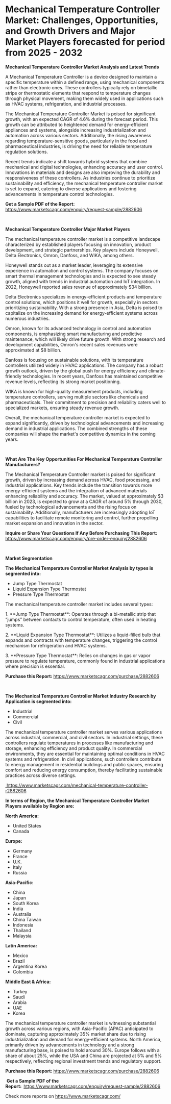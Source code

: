 <p><h1>Mechanical Temperature Controller Market: Challenges, Opportunities, and Growth Drivers and Major Market Players forecasted for period from 2025 - 2032</h1></p><p><strong>Mechanical Temperature Controller Market Analysis and Latest Trends</strong></p>
<p><p>A Mechanical Temperature Controller is a device designed to maintain a specific temperature within a defined range, using mechanical components rather than electronic ones. These controllers typically rely on bimetallic strips or thermostatic elements that respond to temperature changes through physical movement, making them widely used in applications such as HVAC systems, refrigeration, and industrial processes.</p><p>The Mechanical Temperature Controller Market is poised for significant growth, with an expected CAGR of 4.6% during the forecast period. This growth can be attributed to heightened demand for energy-efficient appliances and systems, alongside increasing industrialization and automation across various sectors. Additionally, the rising awareness regarding temperature-sensitive goods, particularly in the food and pharmaceutical industries, is driving the need for reliable temperature regulation solutions.</p><p>Recent trends indicate a shift towards hybrid systems that combine mechanical and digital technologies, enhancing accuracy and user control. Innovations in materials and designs are also improving the durability and responsiveness of these controllers. As industries continue to prioritize sustainability and efficiency, the mechanical temperature controller market is set to expand, catering to diverse applications and fostering advancements in temperature control technologies.</p></p>
<p><strong>Get a Sample PDF of the Report:&nbsp;</strong> <a href="https://www.marketscagr.com/enquiry/request-sample/2882606?utm_campaign=1126&utm_medium=2&utm_source=Github&utm_content=ia&utm_term=13032025&utm_id=mechanical-temperature-controller">https://www.marketscagr.com/enquiry/request-sample/2882606</a></p>
<p>&nbsp;</p>
<p><strong>Mechanical Temperature Controller Major Market Players</strong></p>
<p><p>The mechanical temperature controller market is a competitive landscape characterized by established players focusing on innovation, product development, and strategic partnerships. Key players include Honeywell, Delta Electronics, Omron, Danfoss, and WIKA, among others.</p><p>Honeywell stands out as a market leader, leveraging its extensive experience in automation and control systems. The company focuses on smart thermal management technologies and is expected to see steady growth, aligned with trends in industrial automation and IoT integration. In 2022, Honeywell reported sales revenue of approximately $34 billion.</p><p>Delta Electronics specializes in energy-efficient products and temperature control solutions, which positions it well for growth, especially in sectors prioritizing sustainability. With a strong presence in Asia, Delta is poised to capitalize on the increasing demand for energy-efficient systems across numerous industries.</p><p>Omron, known for its advanced technology in control and automation components, is emphasizing smart manufacturing and predictive maintenance, which will likely drive future growth. With strong research and development capabilities, Omron's recent sales revenues were approximated at $8 billion.</p><p>Danfoss is focusing on sustainable solutions, with its temperature controllers utilized widely in HVAC applications. The company has a robust growth outlook, driven by the global push for energy efficiency and climate-friendly technologies. In recent years, Danfoss has maintained competitive revenue levels, reflecting its strong market positioning.</p><p>WIKA is known for high-quality measurement products, including temperature controllers, serving multiple sectors like chemicals and pharmaceuticals. Their commitment to precision and reliability caters well to specialized markets, ensuring steady revenue growth.</p><p>Overall, the mechanical temperature controller market is expected to expand significantly, driven by technological advancements and increasing demand in industrial applications. The combined strengths of these companies will shape the market's competitive dynamics in the coming years.</p></p>
<p>&nbsp;</p>
<p><strong>What Are The Key Opportunities For Mechanical Temperature Controller Manufacturers?</strong></p>
<p><p>The Mechanical Temperature Controller market is poised for significant growth, driven by increasing demand across HVAC, food processing, and industrial applications. Key trends include the transition towards more energy-efficient systems and the integration of advanced materials enhancing reliability and accuracy. The market, valued at approximately $3 billion in 2023, is expected to grow at a CAGR of around 5% through 2030, fueled by technological advancements and the rising focus on sustainability. Additionally, manufacturers are increasingly adopting IoT capabilities to facilitate remote monitoring and control, further propelling market expansion and innovation in the sector.</p></p>
<p><strong>Inquire or Share Your Questions If Any Before Purchasing This Report:</strong> <a href="https://www.marketscagr.com/enquiry/pre-order-enquiry/2882606?utm_campaign=1126&utm_medium=2&utm_source=Github&utm_content=ia&utm_term=13032025&utm_id=mechanical-temperature-controller">https://www.marketscagr.com/enquiry/pre-order-enquiry/2882606</a></p>
<p>&nbsp;</p>
<p><strong>Market Segmentation</strong></p>
<p><strong>The Mechanical Temperature Controller Market Analysis by types is segmented into:</strong></p>
<p><ul><li>Jump Type Thermostat</li><li>Liquid Expansion Type Thermostat</li><li>Pressure Type Thermostat</li></ul></p>
<p><p>The mechanical temperature controller market includes several types: </p><p>1. **Jump Type Thermostat**: Operates through a bi-metallic strip that “jumps” between contacts to control temperature, often used in heating systems.</p><p>2. **Liquid Expansion Type Thermostat**: Utilizes a liquid-filled bulb that expands and contracts with temperature changes, triggering the control mechanism for refrigeration and HVAC systems.</p><p>3. **Pressure Type Thermostat**: Relies on changes in gas or vapor pressure to regulate temperature, commonly found in industrial applications where precision is essential.</p></p>
<p><strong>Purchase this Report:&nbsp;</strong><a href="https://www.marketscagr.com/purchase/2882606?utm_campaign=1126&utm_medium=2&utm_source=Github&utm_content=ia&utm_term=13032025&utm_id=mechanical-temperature-controller">https://www.marketscagr.com/purchase/2882606</a></p>
<p>&nbsp;</p>
<p><strong>The Mechanical Temperature Controller Market Industry Research by Application is segmented into:</strong></p>
<p><ul><li>Industrial</li><li>Commercial</li><li>Civil</li></ul></p>
<p><p>The mechanical temperature controller market serves various applications across industrial, commercial, and civil sectors. In industrial settings, these controllers regulate temperatures in processes like manufacturing and storage, enhancing efficiency and product quality. In commercial environments, they are essential for maintaining optimal conditions in HVAC systems and refrigeration. In civil applications, such controllers contribute to energy management in residential buildings and public spaces, ensuring comfort and reducing energy consumption, thereby facilitating sustainable practices across diverse settings.</p></p>
<p><a href="https://www.marketscagr.com/mechanical-temperature-controller-r2882606?utm_campaign=1126&utm_medium=2&utm_source=Github&utm_content=ia&utm_term=13032025&utm_id=mechanical-temperature-controller">&nbsp;https://www.marketscagr.com/mechanical-temperature-controller-r2882606</a></p>
<p><strong>In terms of Region, the Mechanical Temperature Controller Market Players available by Region are:</strong></p>
<p>
    <p> <strong> North America: </strong>
        <ul>
            <li>United States</li>
            <li>Canada</li>
        </ul>
        </p> 
    <p> <strong> Europe: </strong>
        <ul>
            <li>Germany</li>
            <li>France</li>
            <li>U.K.</li>
            <li>Italy</li>
            <li>Russia</li>
        </ul>
        </p> 
    <p> <strong> Asia-Pacific: </strong>
        <ul>
            <li>China</li>
            <li>Japan</li>
            <li>South Korea</li>
            <li>India</li>
            <li>Australia</li>
            <li>China Taiwan</li>
            <li>Indonesia</li>
            <li>Thailand</li>
            <li>Malaysia</li>
        </ul>
        </p> 
    <p> <strong> Latin America: </strong>
        <ul>
            <li>Mexico</li>
            <li>Brazil</li>
            <li>Argentina Korea</li>
            <li>Colombia</li>
        </ul>
        </p> 
    <p> <strong> Middle East & Africa: </strong>
        <ul>
            <li>Turkey</li>
            <li>Saudi</li>
            <li>Arabia</li>
            <li>UAE</li>
            <li>Korea</li>
        </ul>
    </p>
    </p>
<p><p>The mechanical temperature controller market is witnessing substantial growth across various regions, with Asia-Pacific (APAC) anticipated to dominate, capturing approximately 35% market share due to rising industrialization and demand for energy-efficient systems. North America, primarily driven by advancements in technology and a strong manufacturing base, is poised to hold around 30%. Europe follows with a share of about 25%, while the USA and China are projected at 5% and 5% respectively, reflecting regional investment trends and regulatory support.</p></p>
<p><strong>Purchase this Report: </strong><a href="https://www.marketscagr.com/purchase/2882606?utm_campaign=1126&utm_medium=2&utm_source=Github&utm_content=ia&utm_term=13032025&utm_id=mechanical-temperature-controller">https://www.marketscagr.com/purchase/2882606</a></p>
<p>&nbsp;<strong>Get a Sample PDF of the Report:&nbsp;&nbsp;</strong><a href="https://www.marketscagr.com/enquiry/request-sample/2882606?utm_campaign=1126&utm_medium=2&utm_source=Github&utm_content=ia&utm_term=13032025&utm_id=mechanical-temperature-controller">https://www.marketscagr.com/enquiry/request-sample/2882606</a></p>
<p><strong></strong></p>
<p>Check more reports on <a href="https://www.marketscagr.com/?utm_campaign=1126&utm_medium=2&utm_source=Github&utm_content=ia&utm_term=13032025&utm_id=mechanical-temperature-controller">https://www.marketscagr.com/</a></p>